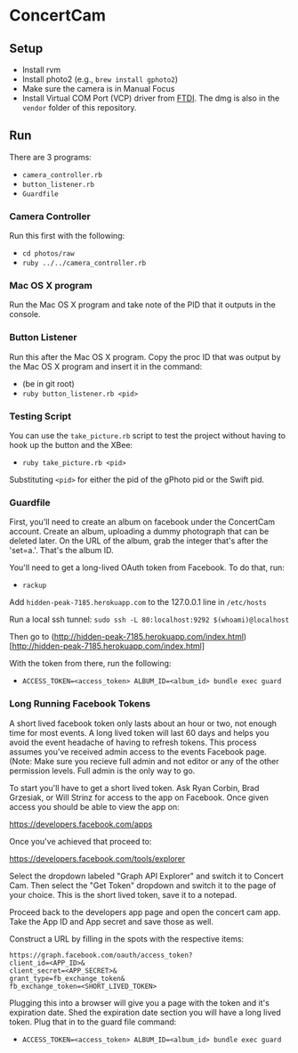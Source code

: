# ConcertCam

## Setup

* Install rvm
* Install photo2 (e.g., `brew install gphoto2`)
* Make sure the camera is in Manual Focus
* Install Virtual COM Port (VCP) driver from [FTDI](http://www.ftdichip.com/Drivers/VCP.htm). The dmg is also in the `vendor` folder of this repository.

## Run

There are 3 programs:

* `camera_controller.rb`
* `button_listener.rb`
* `Guardfile`

### Camera Controller

Run this first with the following:

* `cd photos/raw`
* `ruby ../../camera_controller.rb`

### Mac OS X program

Run the Mac OS X program and take note of the PID that it outputs in the console.

### Button Listener

Run this after the Mac OS X program. Copy the proc ID that was output by the Mac OS X program and insert it in the command:

* (be in git root)
* `ruby button_listener.rb <pid>`

### Testing Script

You can use the `take_picture.rb` script to test the project without having to hook up the button and the XBee:

* `ruby take_picture.rb <pid>`

Substituting `<pid>` for either the pid of the gPhoto pid or the Swift pid.

### Guardfile

First, you'll need to create an album on facebook under the ConcertCam account. Create an album, uploading a dummy photograph that can be deleted later. On the URL of the album, grab the integer that's after the 'set=a.'. That's the album ID.

You'll need to get a long-lived OAuth token from Facebook. To do that, run:

* `rackup`

Add `hidden-peak-7185.herokuapp.com` to the 127.0.0.1 line in `/etc/hosts`

Run a local ssh tunnel: `sudo ssh -L 80:localhost:9292 $(whoami)@localhost`

Then go to (http://hidden-peak-7185.herokuapp.com/index.html)[http://hidden-peak-7185.herokuapp.com/index.html]

With the token from there, run the following:

* `ACCESS_TOKEN=<access_token> ALBUM_ID=<album_id> bundle exec guard`

### Long Running Facebook Tokens

A short lived facebook token only lasts about an hour or two, not enough time for most events.  A long lived token will last 60 days and helps you avoid the event headache of having to refresh tokens. This process assumes you've received admin access to the events Facebook page.  (Note: Make sure you recieve full admin and not editor or any of the other permission levels.  Full admin is the only way to go.    

To start you'll have to get a short lived token.  Ask Ryan Corbin, Brad Grzesiak, or Will Strinz for access to the app on Facebook.  Once given access you should be able to view the app on:

https://developers.facebook.com/apps

Once you've achieved that proceed to:

https://developers.facebook.com/tools/explorer

Select the dropdown labeled "Graph API Explorer" and switch it to Concert Cam.  Then select the "Get Token" dropdown and switch it to the page of your choice.  This is the short lived token, save it to a notepad.

Proceed back to the developers app page and open the concert cam app.  Take the App ID and App secret and save those as well.  

Construct a URL by filling in the spots with the respective items:

```
https://graph.facebook.com/oauth/access_token?
client_id=<APP_ID>&
client_secret=<APP_SECRET>&
grant_type=fb_exchange_token&
fb_exchange_token=<SHORT_LIVED_TOKEN>
```

Plugging this into a browser will give you a page with the token and it's expiration date.  Shed the expiration date section you will have a long lived token.  Plug that in to the guard file command:

* `ACCESS_TOKEN=<access_token> ALBUM_ID=<album_id> bundle exec guard`
